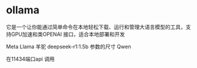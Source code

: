 # ollama

它是一个让你能通过简单命令在本地轻松下载、运行和管理大语言模型的工具，支持GPU加速和类OPENAI 接口，适合本地部署和开发

Meta Llama 羊驼
deepseek-r1:1.5b 参数的尺寸
Qwen 

在11434端口api 调用